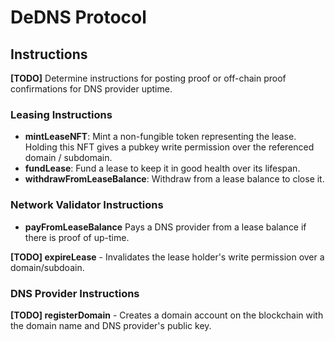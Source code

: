 # DeDNS Protocol

## Instructions

**[TODO]** Determine instructions for posting proof or off-chain proof confirmations for DNS provider uptime.

### Leasing Instructions
- **mintLeaseNFT**: Mint a non-fungible token representing the lease. Holding this NFT gives a pubkey write permission over the referenced domain / subdomain.
- **fundLease**: Fund a lease to keep it in good health over its lifespan.
- **withdrawFromLeaseBalance**: Withdraw from a lease balance to close it.

### Network Validator Instructions
- **payFromLeaseBalance** Pays a DNS provider from a lease balance if there is proof of up-time.

**[TODO] expireLease** - Invalidates the lease holder's write permission over a domain/subdoain.

### DNS Provider Instructions
**[TODO] registerDomain** - Creates a domain account on the blockchain with the domain name and DNS provider's public key.
